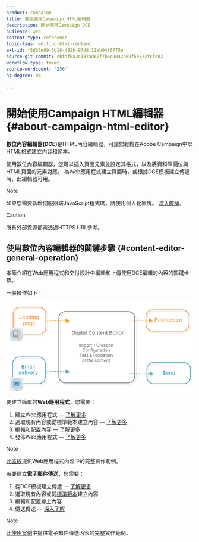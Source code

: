 ```yaml
---
product: campaign
title: 開始使用Campaign HTML編輯器
description: 開始使用Campaign DCE
audience: web
content-type: reference
topic-tags: editing-html-content
exl-id: f5d65e89-6b18-482b-97d8-11ab94f6775e
source-git-commit: cbfaf6a2c187ad62f7b6c9042b69f5e522fcfd02
workflow-type: tm+mt
source-wordcount: '256'
ht-degree: 0%

---
```


# 開始使用Campaign HTML編輯器{#about-campaign-html-editor}

**數位內容編輯器(DCE)**&#x200B;是HTML內容編輯器，可讓您輕鬆在Adobe Campaign中以HTML格式建立內容和範本。

使用數位內容編輯器，您可以插入頁面元素並設定其格式，以及將資料庫欄位與HTML頁面的元素對應。 為Web應用程式建立頁面時，或根據DCE模板建立傳遞時，此編輯器可用。

>[!NOTE]
>
>如果您需要新增伺服器端JavaScript程式碼，請使用個人化區塊。 [深入瞭解](../../delivery/using/personalization-blocks.md)。

>[!CAUTION]
>
>所有外部資源都需透過HTTPS URL參考。

## 使用數位內容編輯器的關鍵步驟 {#content-editor-general-operation}

本節介紹在Web應用程式和交付設計中編輯和上傳使用DCE編輯的內容的關鍵步驟。

一般操作如下：

![](assets/dce_schema.png)

要建立簡單的&#x200B;**Web應用程式**，您需要：

1. 建立Web應用程式 — [了解更多](creating-a-landing-page.md)
1. 選取現有內容或從標準範本建立內容 — [了解更多](template-management.md)
1. 編輯和配置內容 — [了解更多](editing-content.md)
1. 發佈Web應用程式 — [了解更多](creating-a-landing-page.md#step-3---publishing-content)

>[!NOTE]
>
>[此區段](creating-a-landing-page.md)提供Web應用程式內容中的完整實作範例。

若要建立&#x200B;**電子郵件傳送**，您需要：

1. 從DCE模板建立傳遞 — [了解更多](use-case--creating-an-email-delivery.md)
1. 選取現有內容或從[標準範本](template-management.md)建立內容
1. 編輯和配置線上內容
1. 傳送傳送 — [深入了解](../../delivery/using/steps-about-delivery-creation-steps.md)

>[!NOTE]
>
>[此使用案例](use-case--creating-an-email-delivery.md)中提供電子郵件傳送內容的完整實作範例。
